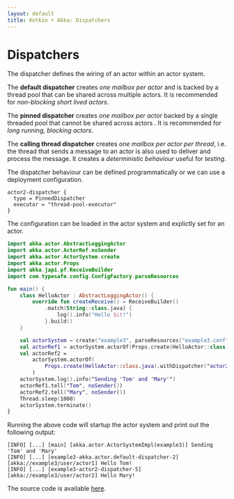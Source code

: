 ```yaml
---
layout: default
title: Kotkin + Akka: Dispatchers
---
```

# Dispatchers

The dispatcher defines the wiring of an actor within an actor system. 

The **default dispatcher** creates *one mailbox per actor* and is backed by a thread pool that can be shared across multiple actors.
It is recommended for *non-blocking short lived actors*. 

The **pinned dispatcher** creates *one mailbox per actor* backed by a single threaded pool that cannot be shared across actors .
It is recommended for *long running, blocking actors*.

The **calling thread dispatcher** creates *one mailbox per actor per thread*, i.e. the thread that sends a message to an actor is also used to deliver and process the message.
It creates a *deterministic behaviour* useful for *testing*.

The dispatcher behaviour can be defined programmatically or we can use a deployment configuration.
```
actor2-dispatcher {
  type = PinnedDispatcher
  executor = "thread-pool-executor"
}
```
The configuration can be loaded in the actor system and explictly set for an actor. 
```kotlin
import akka.actor.AbstractLoggingActor
import akka.actor.ActorRef.noSender
import akka.actor.ActorSystem.create
import akka.actor.Props
import akka.japi.pf.ReceiveBuilder
import com.typesafe.config.ConfigFactory.parseResources

fun main() {
    class HelloActor : AbstractLoggingActor() {
        override fun createReceive() = ReceiveBuilder()
            .match(String::class.java) {
                log().info("Hello $it!")
            }.build()
    }

    val actorSystem = create("example3", parseResources("example3.conf"))
    val actorRef1 = actorSystem.actorOf(Props.create(HelloActor::class.java), "actor1")
    val actorRef2 =
        actorSystem.actorOf(
            Props.create(HelloActor::class.java).withDispatcher("actor2-dispatcher"), "actor2"
        )
    actorSystem.log().info("Sending 'Tom' and 'Mary'")
    actorRef1.tell("Tom", noSender())
    actorRef2.tell("Mary", noSender())
    Thread.sleep(1000)
    actorSystem.terminate()
}
```
Running the above code will startup the actor system and print out the following output:
```
[INFO] [...] [main] [akka.actor.ActorSystemImpl(example3)] Sending 'Tom' and 'Mary'
[INFO] [...] [example3-akka.actor.default-dispatcher-2] [akka://example3/user/actor1] Hello Tom!
[INFO] [...] [example3-actor2-dispatcher-5] [akka://example3/user/actor2] Hello Mary!
```

The source code is available [here](https://github.com/fjlopez/kotlin-akka/blob/master/src/main/kotlin/Example3.kt).